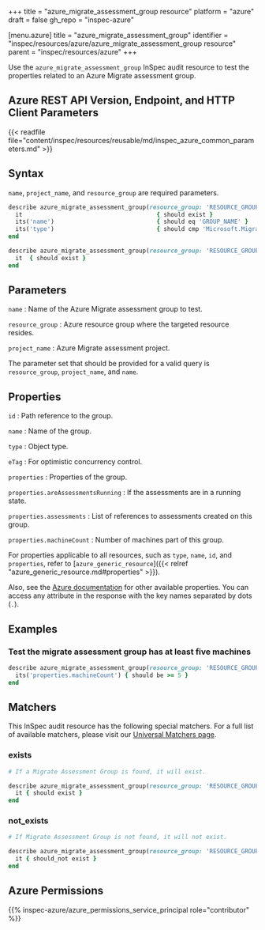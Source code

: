 +++
title = "azure_migrate_assessment_group resource"
platform = "azure"
draft = false
gh_repo = "inspec-azure"

[menu.azure]
title = "azure_migrate_assessment_group"
identifier = "inspec/resources/azure/azure_migrate_assessment_group resource"
parent = "inspec/resources/azure"
+++

Use the `azure_migrate_assessment_group` InSpec audit resource to test the properties related to an Azure Migrate assessment group.

## Azure REST API Version, Endpoint, and HTTP Client Parameters

{{< readfile file="content/inspec/resources/reusable/md/inspec_azure_common_parameters.md" >}}

## Syntax

`name`, `project_name`, and `resource_group` are required parameters.

```ruby
describe azure_migrate_assessment_group(resource_group: 'RESOURCE_GROUP', project_name: 'PROJECT_NAME', name: 'GROUP_NAME') do
  it                                      { should exist }
  its('name')                             { should eq 'GROUP_NAME' }
  its('type')                             { should cmp 'Microsoft.Migrate/assessmentProjects/groups' }
end
```

```ruby
describe azure_migrate_assessment_group(resource_group: 'RESOURCE_GROUP', project_name: 'PROJECT_NAME', name: 'GROUP_NAME') do
  it  { should exist }
end
```

## Parameters

`name`
: Name of the Azure Migrate assessment group to test.

`resource_group`
: Azure resource group where the targeted resource resides.

`project_name`
: Azure Migrate assessment project.

The parameter set that should be provided for a valid query is `resource_group`, `project_name`, and `name`.

## Properties

`id`
: Path reference to the group.

`name`
: Name of the group.

`type`
: Object type.

`eTag`
: For optimistic concurrency control.

`properties`
: Properties of the group.

`properties.areAssessmentsRunning`
: If the assessments are in a running state.

`properties.assessments`
: List of references to assessments created on this group.

`properties.machineCount`
: Number of machines part of this group.

For properties applicable to all resources, such as `type`, `name`, `id`, and `properties`, refer to [`azure_generic_resource`]({{< relref "azure_generic_resource.md#properties" >}}).

Also, see the [Azure documentation](https://docs.microsoft.com/en-us/rest/api/migrate/assessment/groups/get) for other available properties. You can access any attribute in the response with the key names separated by dots (`.`).

## Examples

### Test the migrate assessment group has at least five machines

```ruby
describe azure_migrate_assessment_group(resource_group: 'RESOURCE_GROUP', project_name: 'PROJECT_NAME', name: 'GROUP_NAME') do
  its('properties.machineCount') { should be >= 5 }
end
```

## Matchers

This InSpec audit resource has the following special matchers. For a full list of available matchers, please visit our [Universal Matchers page](/inspec/matchers/).

### exists

```ruby
# If a Migrate Assessment Group is found, it will exist.

describe azure_migrate_assessment_group(resource_group: 'RESOURCE_GROUP', project_name: 'PROJECT_NAME', name: 'GROUP_NAME') do
  it { should exist }
end
```

### not_exists

```ruby
# If Migrate Assessment Group is not found, it will not exist.

describe azure_migrate_assessment_group(resource_group: 'RESOURCE_GROUP', project_name: 'PROJECT_NAME', name: 'GROUP_NAME') do
  it { should_not exist }
end
```

## Azure Permissions

{{% inspec-azure/azure_permissions_service_principal role="contributor" %}}
